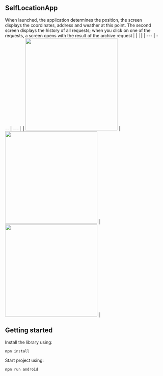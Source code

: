 ## SelfLocationApp
When launched, the application determines the position, the screen displays the coordinates, address and weather at this point.
The second screen displays the history of all requests; when you click on one of the requests, a screen opens with the result of the archive request
|  |  |  |
| --- | --- | --- |
| <img src="https://user-images.githubusercontent.com/16192402/78548396-6a333100-7809-11ea-95ca-5ec4f462249e.png" width="300"> | <img src="https://user-images.githubusercontent.com/16192402/78548456-80d98800-7809-11ea-8be7-39518bf6d394.png" width="300"> | <img src="https://user-images.githubusercontent.com/16192402/78548487-8cc54a00-7809-11ea-9662-435049beb7c0.png" width="300"> |


## Getting started
Install the library using:
```
npm install
```
Start project using:
```
npm run android
```
